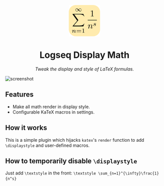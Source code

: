 <p align=center>
  <img src="icon.svg" width="100">
</p>
<h1 align=center>
  Logseq Display Math
</h1>
<p align=center>
  <em>Tweak the display and style of LaTeX formulas.</em>
</p>

![screenshot](https://github.com/AllanChain/logseq-display-math/assets/36528777/c8d92265-82f9-4858-997a-8a3b7342700e)

## Features

- Make all math render in display style.
- Configurable KaTeX macros in settings.

## How it works

This is a simple plugin which hijacks `katex`'s `render` function to add `\displaystyle` and user-defined macros.

## How to temporarily disable `\displaystyle`

Just add `\textstyle` in the front: `\textstyle \sum_{n=1}^{\infty}\frac{1}{n^s}`
